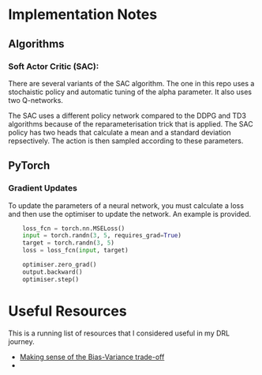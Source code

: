 # Implementation Notes

## Algorithms

### Soft Actor Critic (SAC):

There are several variants of the SAC algorithm. 
The one in this repo uses a stochaistic policy and automatic tuning of the alpha parameter.
It also uses two Q-networks.

The SAC uses a different policy network compared to the DDPG and TD3 algorithms because of the reparameterisation trick that is applied.
The SAC policy has two heads that calculate a mean and a standard deviation repsectively.
The action is then sampled according to these parameters.


## PyTorch 

### Gradient Updates

To update the parameters of a neural network, you must calculate a loss and then use the optimiser to update the network.
An example is provided.
```Python
    loss_fcn = torch.nn.MSELoss()
    input = torch.randn(3, 5, requires_grad=True)
    target = torch.randn(3, 5)
    loss = loss_fcn(input, target)

    optimiser.zero_grad()
    output.backward()
    optimiser.step()
```

# Useful Resources

This is a running list of resources that I considered useful in my DRL journey. 
- [Making sense of the Bias-Variance trade-off](https://blog.mlreview.com/making-sense-of-the-bias-variance-trade-off-in-deep-reinforcement-learning-79cf1e83d565) 
- 

